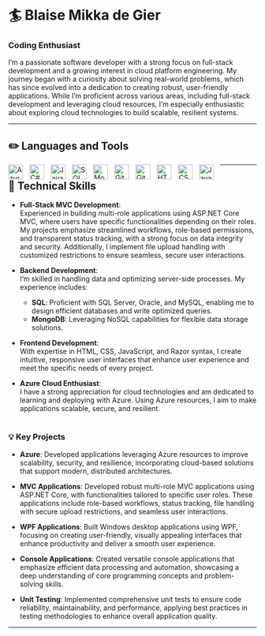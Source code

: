 # 🏄 Blaise Mikka de Gier  
### Coding Enthusiast  

I’m a passionate software developer with a strong focus on full-stack development and a growing interest in cloud platform engineering. My journey began with a curiosity about solving real-world problems, which has since evolved into a dedication to creating robust, user-friendly applications. While I’m proficient across various areas, including full-stack development and leveraging cloud resources, I’m especially enthusiastic about exploring cloud technologies to build scalable, resilient systems.

---

## ✏️ Languages and Tools  
<img align="left" alt="Azure" width="30px" style="padding-right: 10px;" src="https://cdn.jsdelivr.net/gh/devicons/devicon/icons/azure/azure-original.svg" />  
<img align="left" alt="C#" width="30px" style="padding-right: 10px;" src="https://cdn.jsdelivr.net/gh/devicons/devicon/icons/csharp/csharp-original.svg" />  
<img align="left" alt="Java" width="30px" style="padding-right: 10px;" src="https://cdn.jsdelivr.net/gh/devicons/devicon/icons/java/java-original.svg" />  
<img align="left" alt="SQL" width="30px" style="padding-right: 10px;" src="https://cdn.jsdelivr.net/gh/devicons/devicon/icons/mysql/mysql-original.svg" />  
<img align="left" alt="MongoDB" width="30px" style="padding-right: 10px;" src="https://cdn.jsdelivr.net/gh/devicons/devicon/icons/mongodb/mongodb-original.svg" />  
<img align="left" alt="Git" width="30px" style="padding-right: 10px;" src="https://cdn.jsdelivr.net/gh/devicons/devicon/icons/git/git-original.svg" />  
<img align="left" alt="GitHub" width="30px" style="padding-right: 10px;" src="https://cdn.jsdelivr.net/gh/devicons/devicon/icons/github/github-original.svg" />  
<img align="left" alt="HTML5" width="30px" style="padding-right: 10px;" src="https://cdn.jsdelivr.net/gh/devicons/devicon/icons/html5/html5-plain.svg" />  
<img align="left" alt="CSS3" width="30px" style="padding-right: 10px;" src="https://cdn.jsdelivr.net/gh/devicons/devicon/icons/css3/css3-plain.svg" />  
<img align="left" alt="JavaScript" width="30px" style="padding-right: 10px;" src="https://cdn.jsdelivr.net/gh/devicons/devicon/icons/javascript/javascript-plain.svg" />  

---

## 🚀 Technical Skills  
- **Full-Stack MVC Development**:  
  Experienced in building multi-role applications using ASP.NET Core MVC, where users have specific functionalities depending on their roles. My projects emphasize streamlined workflows, role-based permissions, and transparent status tracking, with a strong focus on data integrity and security. Additionally, I implement file upload handling with customized restrictions to ensure seamless, secure user interactions.

- **Backend Development**:  
  I’m skilled in handling data and optimizing server-side processes. My experience includes:  
  - **SQL**: Proficient with SQL Server, Oracle, and MySQL, enabling me to design efficient databases and write optimized queries.  
  - **MongoDB**: Leveraging NoSQL capabilities for flexible data storage solutions.

- **Frontend Development**:  
  With expertise in HTML, CSS, JavaScript, and Razor syntax, I create intuitive, responsive user interfaces that enhance user experience and meet the specific needs of every project.

- **Azure Cloud Enthusiast**:  
  I have a strong appreciation for cloud technologies and am dedicated to learning and deploying with Azure. Using Azure resources, I aim to make applications scalable, secure, and resilient.

#

### 💡 Key Projects  
- **Azure**: Developed applications leveraging Azure resources to improve scalability, security, and resilience, incorporating cloud-based solutions that support modern, distributed architectures.

- **MVC Applications**: Developed robust multi-role MVC applications using ASP.NET Core, with functionalities tailored to specific user roles. These applications include role-based workflows, status tracking, file handling with secure upload restrictions, and seamless user interactions.

- **WPF Applications**: Built Windows desktop applications using WPF, focusing on creating user-friendly, visually appealing interfaces that enhance productivity and deliver a smooth user experience.

- **Console Applications**: Created versatile console applications that emphasize efficient data processing and automation, showcasing a deep understanding of core programming concepts and problem-solving skills.

- **Unit Testing**: Implemented comprehensive unit tests to ensure code reliability, maintainability, and performance, applying best practices in testing methodologies to enhance overall application quality.

---
